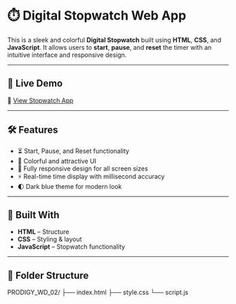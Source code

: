 # ⏱️ Digital Stopwatch Web App

This is a sleek and colorful **Digital Stopwatch** built using **HTML**, **CSS**, and **JavaScript**. It allows users to **start**, **pause**, and **reset** the timer with an intuitive interface and responsive design.

---

## 🚀 Live Demo

🔗 [View Stopwatch App](https://sujal13-commits.github.io/PRODIGY_WD_02/)  

---

## 🛠️ Features

- ⏳ Start, Pause, and Reset functionality
- 🌈 Colorful and attractive UI
- 📱 Fully responsive design for all screen sizes
- ⚡ Real-time time display with millisecond accuracy
- 🌓 Dark blue theme for modern look

---

## 🧰 Built With

- **HTML** – Structure
- **CSS** – Styling & layout
- **JavaScript** – Stopwatch functionality

---

## 📁 Folder Structure
PRODIGY_WD_02/
├── index.html
├── style.css
└── script.js
